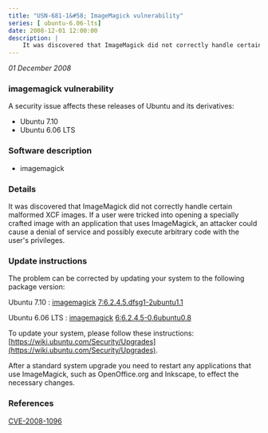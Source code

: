 ```yaml
---
title: "USN-681-1&#58; ImageMagick vulnerability"
series: [ ubuntu-6.06-lts]
date: 2008-12-01 12:00:00
description: |
    It was discovered that ImageMagick did not correctly handle certain malformed XCF images. If a user were tricked into opening a specially crafted image with an application that uses ImageMagick, an attacker could cause a denial of service and possibly execute arbitrary code with the user&#39;s privileges. 
--- 
```

 
 

*01 December 2008*

### imagemagick vulnerability

A security issue affects these releases of Ubuntu and its derivatives:

* Ubuntu 7.10
* Ubuntu 6.06 LTS

### Software description

* imagemagick 

### Details

It was discovered that ImageMagick did not correctly handle certain malformed XCF images. If a user were tricked into opening a specially crafted image with an application that uses ImageMagick, an attacker could cause a denial of service and possibly execute arbitrary code with the user&#39;s privileges. 

### Update instructions

The problem can be corrected by updating your system to the following package version:

Ubuntu 7.10
 : [imagemagick](https://launchpad.net/ubuntu/+source/imagemagick) <span> [7:6.2.4.5.dfsg1-2ubuntu1.1](https://launchpad.net/ubuntu/+source/imagemagick/7:6.2.4.5.dfsg1-2ubuntu1.1) </span> 

Ubuntu 6.06 LTS
 : [imagemagick](https://launchpad.net/ubuntu/+source/imagemagick) <span> [6:6.2.4.5-0.6ubuntu0.8](https://launchpad.net/ubuntu/+source/imagemagick/6:6.2.4.5-0.6ubuntu0.8) </span> 

To update your system, please follow these instructions: [https://wiki.ubuntu.com/Security/Upgrades](https://wiki.ubuntu.com/Security/Upgrades).

After a standard system upgrade you need to restart any applications that use ImageMagick, such as OpenOffice.org and Inkscape, to effect the necessary changes. 

### References

 
 [CVE-2008-1096](http://people.ubuntu.com/~ubuntu-security/cve/CVE-2008-1096)
 

